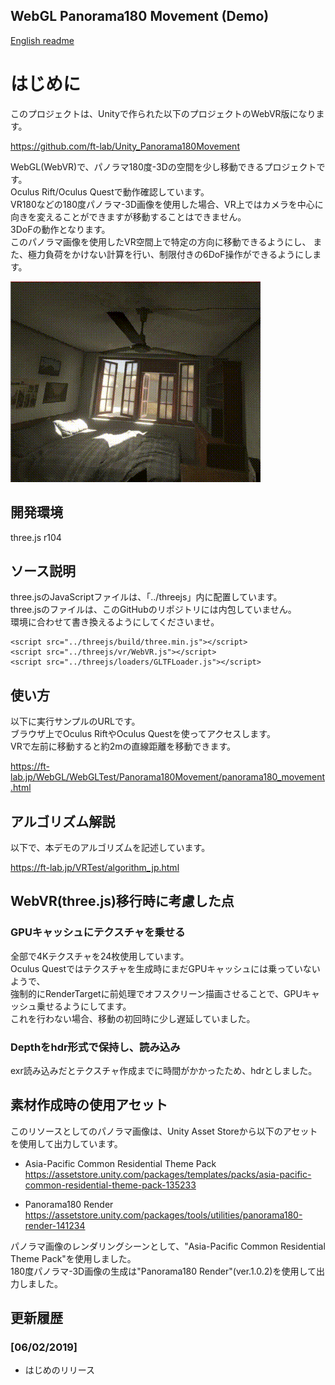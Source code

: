## WebGL Panorama180 Movement (Demo)

[English readme](./README.md)

# はじめに

このプロジェクトは、Unityで作られた以下のプロジェクトのWebVR版になります。    

https://github.com/ft-lab/Unity_Panorama180Movement


WebGL(WebVR)で、パノラマ180度-3Dの空間を少し移動できるプロジェクトです。    
Oculus Rift/Oculus Questで動作確認しています。    
VR180などの180度パノラマ-3D画像を使用した場合、VR上ではカメラを中心に向きを変えることができますが移動することはできません。    
3DoFの動作となります。    
このパノラマ画像を使用したVR空間上で特定の方向に移動できるようにし、
また、極力負荷をかけない計算を行い、制限付きの6DoF操作ができるようにします。    

![img_00](images/unity_panorama180Movement_movie.gif)     

## 開発環境

three.js r104    

## ソース説明

three.jsのJavaScriptファイルは、「../threejs」内に配置しています。    
three.jsのファイルは、このGitHubのリポジトリには内包していません。    
環境に合わせて書き換えるようにしてくださいませ。    

    <script src="../threejs/build/three.min.js"></script>
    <script src="../threejs/vr/WebVR.js"></script>
    <script src="../threejs/loaders/GLTFLoader.js"></script>		

## 使い方

以下に実行サンプルのURLです。    
ブラウザ上でOculus RiftやOculus Questを使ってアクセスします。    
VRで左前に移動すると約2mの直線距離を移動できます。    

https://ft-lab.jp/WebGL/WebGLTest/Panorama180Movement/panorama180_movement.html

## アルゴリズム解説

以下で、本デモのアルゴリズムを記述しています。    

https://ft-lab.jp/VRTest/algorithm_jp.html

## WebVR(three.js)移行時に考慮した点

### GPUキャッシュにテクスチャを乗せる

全部で4Kテクスチャを24枚使用しています。    
Oculus Questではテクスチャを生成時にまだGPUキャッシュには乗っていないようで、    
強制的にRenderTargetに前処理でオフスクリーン描画させることで、GPUキャッシュ乗せるようにしてます。    
これを行わない場合、移動の初回時に少し遅延していました。    

### Depthをhdr形式で保持し、読み込み

exr読み込みだとテクスチャ作成までに時間がかかったため、hdrとしました。    

## 素材作成時の使用アセット

このリソースとしてのパノラマ画像は、Unity Asset Storeから以下のアセットを使用して出力しています。    

- Asia-Pacific Common Residential Theme Pack    
https://assetstore.unity.com/packages/templates/packs/asia-pacific-common-residential-theme-pack-135233

- Panorama180 Render
https://assetstore.unity.com/packages/tools/utilities/panorama180-render-141234

パノラマ画像のレンダリングシーンとして、"Asia-Pacific Common Residential Theme Pack"を使用しました。    
180度パノラマ-3D画像の生成は"Panorama180 Render"(ver.1.0.2)を使用して出力しました。    

## 更新履歴

### [06/02/2019]

- はじめのリリース

